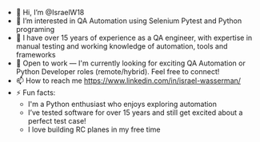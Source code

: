 - 👋 Hi, I’m @IsraelW18
- 👀 I’m interested in QA Automation using Selenium Pytest and Python programing
- 🌱 I have over 15 years of experience as a QA engineer, with expertise in manual testing and working knowledge of automation, tools and frameworks
- 💼 Open to work — I'm currently looking for exciting QA Automation or Python Developer roles (remote/hybrid). Feel free to connect!
- 📫 How to reach me https://www.linkedin.com/in/israel-wasserman/
- ⚡ Fun facts:
  * I'm a Python enthusiast who enjoys exploring automation
  * I’ve tested software for over 15 years and still get excited about a perfect test case!
  * I love building RC planes in my free time
<!---
IsraelW18/IsraelW18 is a ✨ special ✨ repository because its `README.md` (this file) appears on your GitHub profile.
You can click the Preview link to take a look at your changes.
--->
